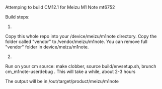 
Attemping to build CM12.1 for Meizu M1 Note mt6752




Build steps:

1.
Copy this whole repo into your /device/meizu/m1note directory.
Copy the folder called "vendor" to /vendor/meizu/m1note.
You can remove full "vendor" folder in device/meizu/m1note.

2.
Run on your cm source:
make clobber, 
source build/envsetup.sh, 
brunch cm_m1note-userdebug .
This will take a while, about 2-3 hours

The output will be in /out/target/product/meizu/m1note
